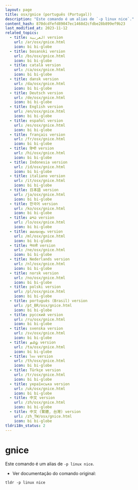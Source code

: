 ```yaml
---
layout: page
title: osx/gnice (português (Portugal))
description: "Este comando é um alias de `-p linux nice`."
content_hash: 870dcdfefd89047ec1468d2cfdbe28b899ef9b23
last_modified_at: 2023-11-12
related_topics:
  - title: العربية version
    url: /ar/osx/gnice.html
    icon: bi bi-globe
  - title: bosanski version
    url: /bs/osx/gnice.html
    icon: bi bi-globe
  - title: català version
    url: /ca/osx/gnice.html
    icon: bi bi-globe
  - title: dansk version
    url: /da/osx/gnice.html
    icon: bi bi-globe
  - title: Deutsch version
    url: /de/osx/gnice.html
    icon: bi bi-globe
  - title: English version
    url: /en/osx/gnice.html
    icon: bi bi-globe
  - title: español version
    url: /es/osx/gnice.html
    icon: bi bi-globe
  - title: français version
    url: /fr/osx/gnice.html
    icon: bi bi-globe
  - title: हिन्दी version
    url: /hi/osx/gnice.html
    icon: bi bi-globe
  - title: Indonesia version
    url: /id/osx/gnice.html
    icon: bi bi-globe
  - title: italiano version
    url: /it/osx/gnice.html
    icon: bi bi-globe
  - title: 日本語 version
    url: /ja/osx/gnice.html
    icon: bi bi-globe
  - title: 한국어 version
    url: /ko/osx/gnice.html
    icon: bi bi-globe
  - title: ລາວ version
    url: /lo/osx/gnice.html
    icon: bi bi-globe
  - title: മലയാളം version
    url: /ml/osx/gnice.html
    icon: bi bi-globe
  - title: नेपाली version
    url: /ne/osx/gnice.html
    icon: bi bi-globe
  - title: Nederlands version
    url: /nl/osx/gnice.html
    icon: bi bi-globe
  - title: norsk version
    url: /no/osx/gnice.html
    icon: bi bi-globe
  - title: polski version
    url: /pl/osx/gnice.html
    icon: bi bi-globe
  - title: português (Brasil) version
    url: /pt_BR/osx/gnice.html
    icon: bi bi-globe
  - title: русский version
    url: /ru/osx/gnice.html
    icon: bi bi-globe
  - title: svenska version
    url: /sv/osx/gnice.html
    icon: bi bi-globe
  - title: தமிழ் version
    url: /ta/osx/gnice.html
    icon: bi bi-globe
  - title: ไทย version
    url: /th/osx/gnice.html
    icon: bi bi-globe
  - title: Türkçe version
    url: /tr/osx/gnice.html
    icon: bi bi-globe
  - title: українська version
    url: /uk/osx/gnice.html
    icon: bi bi-globe
  - title: 中文 version
    url: /zh/osx/gnice.html
    icon: bi bi-globe
  - title: 中文 (繁體, 台灣) version
    url: /zh_TW/osx/gnice.html
    icon: bi bi-globe
tldri18n_status: 2
---
```

# gnice

Este comando é um alias de `-p linux nice`.

- Ver documentação do comando original:

`tldr -p linux nice`
